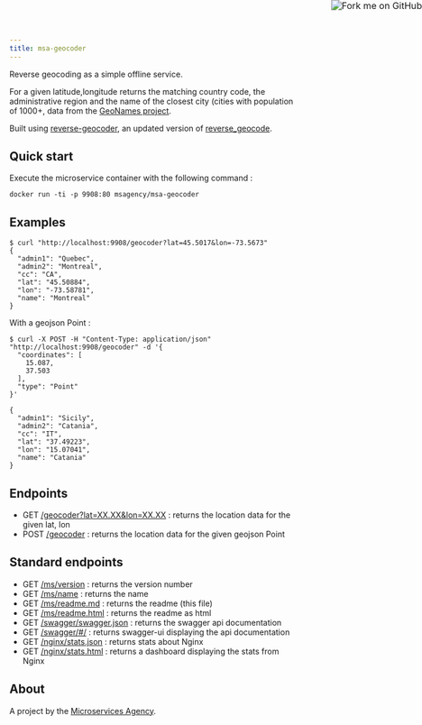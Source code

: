 ```yaml
---
title: msa-geocoder
---
```


<a href="https://github.com/TheMicroservicesAgency/msa-geocoder"><img style="zoom: 1.15; position: absolute; top: 0; right: 0; border: 0;" src="https://camo.githubusercontent.com/e7bbb0521b397edbd5fe43e7f760759336b5e05f/68747470733a2f2f73332e616d617a6f6e6177732e636f6d2f6769746875622f726962626f6e732f666f726b6d655f72696768745f677265656e5f3030373230302e706e67" alt="Fork me on GitHub" data-canonical-src="https://s3.amazonaws.com/github/ribbons/forkme_right_green_007200.png"></a>

Reverse geocoding as a simple offline service.

For a given latitude,longitude returns the matching country code, the administrative region and the name of the closest city (cities with population of 1000+, data from the [GeoNames project](http://www.geonames.org/).

Built using [reverse-geocoder](https://github.com/thampiman/reverse-geocoder), an updated version of [reverse_geocode](https://pypi.python.org/pypi/reverse_geocode/1.0).

## Quick start

Execute the microservice container with the following command :

    docker run -ti -p 9908:80 msagency/msa-geocoder

## Examples

    $ curl "http://localhost:9908/geocoder?lat=45.5017&lon=-73.5673"
    {
      "admin1": "Quebec",
      "admin2": "Montreal",
      "cc": "CA",
      "lat": "45.50884",
      "lon": "-73.58781",
      "name": "Montreal"
    }

With a geojson Point :

    $ curl -X POST -H "Content-Type: application/json" "http://localhost:9908/geocoder" -d '{
      "coordinates": [
        15.087,
        37.503
      ],
      "type": "Point"
    }'

    {
      "admin1": "Sicily",
      "admin2": "Catania",
      "cc": "IT",
      "lat": "37.49223",
      "lon": "15.07041",
      "name": "Catania"
    }

## Endpoints

- GET [/geocoder?lat=XX.XX&lon=XX.XX](http://demo.microservices.agency:9908/geocoder?lat=45.536&lon=-73.620) : returns the location data for the given lat, lon
- POST [/geocoder]() : returns the location data for the given geojson Point

## Standard endpoints

- GET [/ms/version](http://demo.microservices.agency:9908/ms/version) : returns the version number
- GET [/ms/name](http://demo.microservices.agency:9908/ms/name) : returns the name
- GET [/ms/readme.md](http://demo.microservices.agency:9908/ms/readme.md) : returns the readme (this file)
- GET [/ms/readme.html](http://demo.microservices.agency:9908/ms/readme.html) : returns the readme as html
- GET [/swagger/swagger.json](http://demo.microservices.agency:9908/swagger/swagger.json) : returns the swagger api documentation
- GET [/swagger/#/](http://demo.microservices.agency:9908/swagger/#/) : returns swagger-ui displaying the api documentation
- GET [/nginx/stats.json](http://demo.microservices.agency:9908/nginx/stats.json) : returns stats about Nginx
- GET [/nginx/stats.html](http://demo.microservices.agency:9908/nginx/stats.html) : returns a dashboard displaying the stats from Nginx

## About

A project by the [Microservices Agency](http://microservices.agency).
